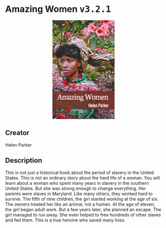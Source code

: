 
# Amazing Women <kbd>v3.2.1</kbd>

<center>
  <img src="./cover-1024.jpg"/>
</center>

## Creator
Helen Parker

## Description
This is not just a historical book about the period of slavery in the United States. This is not an ordinary story about the hard life of a woman. You will learn about a woman who spent many years in slavery in the southern United States. But she was strong enough to change everything. Her parents were slaves in Maryland. Like many others, they worked hard to survive. The fifth of nine children, the girl started working at the age of six. The owners treated her like an animal, not a human. At the age of eleven, the girl began adult work. But a few years later, she planned an escape. The girl managed to run away. She even helped to free hundreds of other slaves and fed them. This is a true heroine who saved many lives.   
